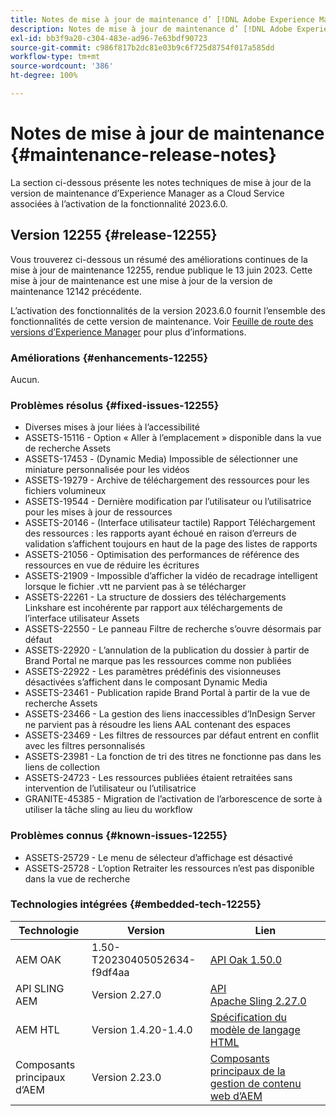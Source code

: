 ```yaml
---
title: Notes de mise à jour de maintenance d’ [!DNL Adobe Experience Manager]  as a Cloud Service associées à l’activation de la fonctionnalité 2023.6.0.
description: Notes de mise à jour de maintenance d’ [!DNL Adobe Experience Manager]  as a Cloud Service associées à l’activation de la fonctionnalité 2023.6.0.
exl-id: bb3f9a20-c304-483e-ad96-7e63bdf90723
source-git-commit: c986f817b2dc81e03b9c6f725d8754f017a585dd
workflow-type: tm+mt
source-wordcount: '386'
ht-degree: 100%

---
```


# Notes de mise à jour de maintenance {#maintenance-release-notes}

La section ci-dessous présente les notes techniques de mise à jour de la version de maintenance d’Experience Manager as a Cloud Service associées à l’activation de la fonctionnalité 2023.6.0.

## Version 12255 {#release-12255}

Vous trouverez ci-dessous un résumé des améliorations continues de la mise à jour de maintenance 12255, rendue publique le 13 juin 2023. Cette mise à jour de maintenance est une mise à jour de la version de maintenance 12142 précédente.

L’activation des fonctionnalités de la version 2023.6.0 fournit l’ensemble des fonctionnalités de cette version de maintenance. Voir [Feuille de route des versions d’Experience Manager](https://experienceleague.adobe.com/docs/experience-manager-release-information/aem-release-updates/update-releases-roadmap.html?lang=fr) pour plus d’informations.

### Améliorations {#enhancements-12255}

Aucun.

### Problèmes résolus {#fixed-issues-12255}

- Diverses mises à jour liées à l’accessibilité
- ASSETS-15116 - Option « Aller à l’emplacement » disponible dans la vue de recherche Assets
- ASSETS-17453 - (Dynamic Media) Impossible de sélectionner une miniature personnalisée pour les vidéos
- ASSETS-19279 - Archive de téléchargement des ressources pour les fichiers volumineux
- ASSETS-19544 - Dernière modification par l’utilisateur ou l’utilisatrice pour les mises à jour de ressources
- ASSETS-20146 - (Interface utilisateur tactile) Rapport Téléchargement des ressources : les rapports ayant échoué en raison d’erreurs de validation s’affichent toujours en haut de la page des listes de rapports
- ASSETS-21056 - Optimisation des performances de référence des ressources en vue de réduire les écritures
- ASSETS-21909 - Impossible d’afficher la vidéo de recadrage intelligent lorsque le fichier .vtt ne parvient pas à se télécharger
- ASSETS-22261 - La structure de dossiers des téléchargements Linkshare est incohérente par rapport aux téléchargements de l’interface utilisateur Assets
- ASSETS-22550 - Le panneau Filtre de recherche s’ouvre désormais par défaut
- ASSETS-22920 - L’annulation de la publication du dossier à partir de Brand Portal ne marque pas les ressources comme non publiées
- ASSETS-22922 - Les paramètres prédéfinis des visionneuses désactivées s’affichent dans le composant Dynamic Media
- ASSETS-23461 - Publication rapide Brand Portal à partir de la vue de recherche Assets
- ASSETS-23466 - La gestion des liens inaccessibles d’InDesign Server ne parvient pas à résoudre les liens AAL contenant des espaces
- ASSETS-23469 - Les filtres de ressources par défaut entrent en conflit avec les filtres personnalisés
- ASSETS-23981 - La fonction de tri des titres ne fonctionne pas dans les liens de collection
- ASSETS-24723 - Les ressources publiées étaient retraitées sans intervention de l’utilisateur ou l’utilisatrice
- GRANITE-45385 - Migration de l’activation de l’arborescence de sorte à utiliser la tâche sling au lieu du workflow

### Problèmes connus {#known-issues-12255}

- ASSETS-25729 - Le menu de sélecteur d’affichage est désactivé
- ASSETS-25728 - L’option Retraiter les ressources n’est pas disponible dans la vue de recherche

### Technologies intégrées {#embedded-tech-12255}

| Technologie | Version | Lien |
|---|---|---|
| AEM OAK | 1.50-T20230405052634-f9df4aa | [API Oak 1.50.0](https://www.javadoc.io/doc/org.apache.jackrabbit/oak-api/1.50.0/index.html) |
| API SLING AEM | Version 2.27.0 | [API Apache Sling 2.27.0](https://www.javadoc.io/doc/org.apache.sling/org.apache.sling.api/latest/index.html) |
| AEM HTL | Version 1.4.20-1.4.0 | [Spécification du modèle de langage HTML](https://github.com/adobe/htl-spec) |
| Composants principaux d’AEM | Version 2.23.0 | [Composants principaux de la gestion de contenu web d’AEM](https://github.com/adobe/aem-core-wcm-components) |
